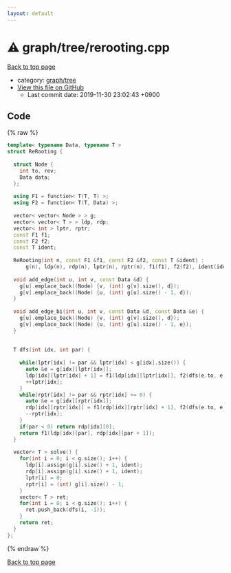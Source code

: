 ```yaml
---
layout: default
---
```


<!-- mathjax config similar to math.stackexchange -->
<script type="text/javascript" async
  src="https://cdnjs.cloudflare.com/ajax/libs/mathjax/2.7.5/MathJax.js?config=TeX-MML-AM_CHTML">
</script>
<script type="text/x-mathjax-config">
  MathJax.Hub.Config({
    TeX: { equationNumbers: { autoNumber: "AMS" }},
    tex2jax: {
      inlineMath: [ ['$','$'] ],
      processEscapes: true
    },
    "HTML-CSS": { matchFontHeight: false },
    displayAlign: "left",
    displayIndent: "2em"
  });
</script>

<script type="text/javascript" src="https://cdnjs.cloudflare.com/ajax/libs/jquery/3.4.1/jquery.min.js"></script>
<script src="https://cdn.jsdelivr.net/npm/jquery-balloon-js@1.1.2/jquery.balloon.min.js" integrity="sha256-ZEYs9VrgAeNuPvs15E39OsyOJaIkXEEt10fzxJ20+2I=" crossorigin="anonymous"></script>
<script type="text/javascript" src="../../../assets/js/copy-button.js"></script>
<link rel="stylesheet" href="../../../assets/css/copy-button.css" />


# :warning: graph/tree/rerooting.cpp
<a href="../../../index.html">Back to top page</a>

* category: <a href="../../../index.html#28790b6202284cbbffc9d712b59f4b80">graph/tree</a>
* <a href="{{ site.github.repository_url }}/blob/master/graph/tree/rerooting.cpp">View this file on GitHub</a>
    - Last commit date: 2019-11-30 23:02:43 +0900




## Code
{% raw %}
```cpp
template< typename Data, typename T >
struct ReRooting {
 
  struct Node {
    int to, rev;
    Data data;
  };
 
  using F1 = function< T(T, T) >;
  using F2 = function< T(T, Data) >;
 
  vector< vector< Node > > g;
  vector< vector< T > > ldp, rdp;
  vector< int > lptr, rptr;
  const F1 f1;
  const F2 f2;
  const T ident;
 
  ReRooting(int n, const F1 &f1, const F2 &f2, const T &ident) :
      g(n), ldp(n), rdp(n), lptr(n), rptr(n), f1(f1), f2(f2), ident(ident) {}
 
  void add_edge(int u, int v, const Data &d) {
    g[u].emplace_back((Node) {v, (int) g[v].size(), d});
    g[v].emplace_back((Node) {u, (int) g[u].size() - 1, d});
  }
 
  void add_edge_bi(int u, int v, const Data &d, const Data &e) {
    g[u].emplace_back((Node) {v, (int) g[v].size(), d});
    g[v].emplace_back((Node) {u, (int) g[u].size() - 1, e});
  }
 
 
  T dfs(int idx, int par) {
 
    while(lptr[idx] != par && lptr[idx] < g[idx].size()) {
      auto &e = g[idx][lptr[idx]];
      ldp[idx][lptr[idx] + 1] = f1(ldp[idx][lptr[idx]], f2(dfs(e.to, e.rev), e.data));
      ++lptr[idx];
    }
    while(rptr[idx] != par && rptr[idx] >= 0) {
      auto &e = g[idx][rptr[idx]];
      rdp[idx][rptr[idx]] = f1(rdp[idx][rptr[idx] + 1], f2(dfs(e.to, e.rev), e.data));
      --rptr[idx];
    }
    if(par < 0) return rdp[idx][0];
    return f1(ldp[idx][par], rdp[idx][par + 1]);
  }
 
  vector< T > solve() {
    for(int i = 0; i < g.size(); i++) {
      ldp[i].assign(g[i].size() + 1, ident);
      rdp[i].assign(g[i].size() + 1, ident);
      lptr[i] = 0;
      rptr[i] = (int) g[i].size() - 1;
    }
    vector< T > ret;
    for(int i = 0; i < g.size(); i++) {
      ret.push_back(dfs(i, -1));
    }
    return ret;
  }
};

```
{% endraw %}

<a href="../../../index.html">Back to top page</a>

